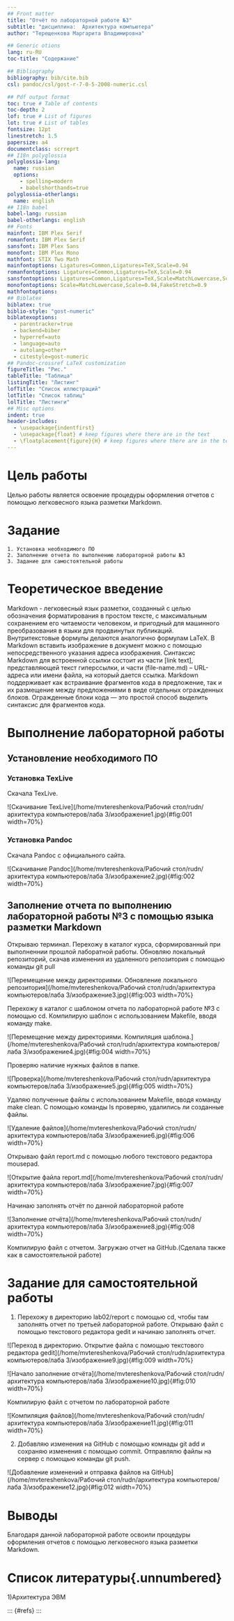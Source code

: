 ```yaml
---
## Front matter
title: "Отчёт по лабораторной работе №3"
subtitle: "дисциплина:	Архитектура компьютера"
author: "Терещенкова Маргарита Владимировна"

## Generic otions
lang: ru-RU
toc-title: "Содержание"

## Bibliography
bibliography: bib/cite.bib
csl: pandoc/csl/gost-r-7-0-5-2008-numeric.csl

## Pdf output format
toc: true # Table of contents
toc-depth: 2
lof: true # List of figures
lot: true # List of tables
fontsize: 12pt
linestretch: 1.5
papersize: a4
documentclass: scrreprt
## I18n polyglossia
polyglossia-lang:
  name: russian
  options:
	- spelling=modern
	- babelshorthands=true
polyglossia-otherlangs:
  name: english
## I18n babel
babel-lang: russian
babel-otherlangs: english
## Fonts
mainfont: IBM Plex Serif
romanfont: IBM Plex Serif
sansfont: IBM Plex Sans
monofont: IBM Plex Mono
mathfont: STIX Two Math
mainfontoptions: Ligatures=Common,Ligatures=TeX,Scale=0.94
romanfontoptions: Ligatures=Common,Ligatures=TeX,Scale=0.94
sansfontoptions: Ligatures=Common,Ligatures=TeX,Scale=MatchLowercase,Scale=0.94
monofontoptions: Scale=MatchLowercase,Scale=0.94,FakeStretch=0.9
mathfontoptions:
## Biblatex
biblatex: true
biblio-style: "gost-numeric"
biblatexoptions:
  - parentracker=true
  - backend=biber
  - hyperref=auto
  - language=auto
  - autolang=other*
  - citestyle=gost-numeric
## Pandoc-crossref LaTeX customization
figureTitle: "Рис."
tableTitle: "Таблица"
listingTitle: "Листинг"
lofTitle: "Список иллюстраций"
lotTitle: "Список таблиц"
lolTitle: "Листинги"
## Misc options
indent: true
header-includes:
  - \usepackage{indentfirst}
  - \usepackage{float} # keep figures where there are in the text
  - \floatplacement{figure}{H} # keep figures where there are in the text
---
```


# Цель работы

Целью работы является освоение процедуры оформления отчетов с помощью легковесного языка разметки Markdown.



# Задание

    1. Установка необходимого ПО
    2. Заполнение отчета по выполнению лабораторной работы №3 
    3. Задание для самостоятельной работы

# Теоретическое введение

Markdown - легковесный язык разметки, созданный с целью обозначения форматирования в простом тексте, с максимальным сохранением 
его читаемости человеком, и пригодный для машинного преобразования в языки для продвинутых публикаций. Внутритекстовые формулы делаются аналогично формулам LaTeX. В Markdown вставить изображение в документ можно с помощью непосредственного указания адреса изображения. Синтаксис Markdown для встроенной ссылки состоит из части [link text], представляющей текст гиперссылки, и части (file-name.md) – URL-адреса или имени файла, на который дается ссылка. Markdown поддерживает как встраивание фрагментов кода в предложение, так и их размещение между предложениями в виде отдельных огражденных блоков. Огражденные блоки кода — это простой способ выделить синтаксис для фрагментов кода.

# Выполнение лабораторной работы

## Установление необходимого ПО

### Установка TexLive

Скачала TexLive.

![Скачивание TexLive](/home/mvtereshenkova/Рабочий стол/rudn/архитектура компьютеров/лаба 3/изображение1.jpg){#fig:001 width=70%}

### Установка Pandoc

Скачала Pandoc с официального сайта.

![Скачивание Pandoc](/home/mvtereshenkova/Рабочий стол/rudn/архитектура компьютеров/лаба 3/изображение2.jpg){#fig:002 width=70%}

## Заполнение отчета по выполнению лабораторной работы №3 с помощью языка разметки Markdown

Открываю терминал. Перехожу в каталог курса, сформированный при выполненнии прошлой лаборатной работы. Обновляю локальный репозиторий, скачав изменения из удаленного репозитория с помощью команды git pull

![Перемещение между директориями. Обновление локального репозитория](/home/mvtereshenkova/Рабочий стол/rudn/архитектура компьютеров/лаба 3/изображение3.jpg){#fig:003 width=70%}

Перехожу в каталог с шаблоном отчета по лабораторной работе №3 с помощью cd. Компилирую шаблон с использованием Makefile, вводя команду make.

![Перемещение между директориями. Компиляция шаблона.](/home/mvtereshenkova/Рабочий стол/rudn/архитектура компьютеров/лаба 3/изображение4.jpg){#fig:004 width=70%}

Проверяю наличие нужных файлов в папке.

![Проверка](/home/mvtereshenkova/Рабочий стол/rudn/архитектура компьютеров/лаба 3/изображение5.jpg){#fig:005 width=70%}

Удаляю полученные файлы с использованием Makefile, вводя команду make clean. С помощью команды ls проверяю, удалились ли созданные файлы.

![Удаление файлов](/home/mvtereshenkova/Рабочий стол/rudn/архитектура компьютеров/лаба 3/изображение6.jpg){#fig:006 width=70%}

Открываю файл report.md с помощью любого текстового редактора mousepad.

![Открытие файла report.md](/home/mvtereshenkova/Рабочий стол/rudn/архитектура компьютеров/лаба 3/изображение7.jpg){#fig:007 width=70%}

Начинаю заполнять отчёт по данной лабораторной работе 

![Заполнение отчёта](/home/mvtereshenkova/Рабочий стол/rudn/архитектура компьютеров/лаба 3/изображение8.jpg){#fig:008 width=70%}

Компилирую файл с отчетом. Загружаю отчет на GitHub.(Сделала также как в самостоятельной работе)

# Задание для самостоятельной работы

1) Перехожу в директорию lab02/report с помощью cd, чтобы там заполнять отчет по третьей лабораторной работе. Открываю файл с помощью текстового редактора gedit и начинаю заполнять отчет.

![Переход в директорию. Открытие файла с помощью текстового редактора gedit](/home/mvtereshenkova/Рабочий стол/rudn/архитектура компьютеров/лаба 3/изображение9.jpg){#fig:009 width=70%}

![Начало заполнение отчёта](/home/mvtereshenkova/Рабочий стол/rudn/архитектура компьютеров/лаба 3/изображение10.jpg){#fig:010 width=70%}

Компилирую файл с отчетом по лабораторной работе 

![Компиляция файлов](/home/mvtereshenkova/Рабочий стол/rudn/архитектура компьютеров/лаба 3/изображение11.jpg){#fig:011 width=70%}

2) Добавляю изменения на GitHub с помощью комнады git add и сохраняю изменения с помощью commit. Отправлялю файлы на сервер с помощью команды git push.

![Добавление изменений и отправка файлов на GitHub](/home/mvtereshenkova/Рабочий стол/rudn/архитектура компьютеров/лаба 3/изображение12.jpg){#fig:012 width=70%}


# Выводы

Благодаря данной лабораторной работе освоили процедуры оформления отчетов с помощью легковесного языка разметки Markdown.

# Список литературы{.unnumbered}
1)Архитектура ЭВМ

::: {#refs}
:::
